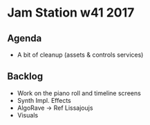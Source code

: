 # Jam Station w41 2017

## Agenda
- A bit of cleanup (assets & controls services)

## Backlog
- Work on the piano roll and timeline screens
- Synth Impl. Effects
- AlgoRave -> Ref Lissajoujs
- Visuals

